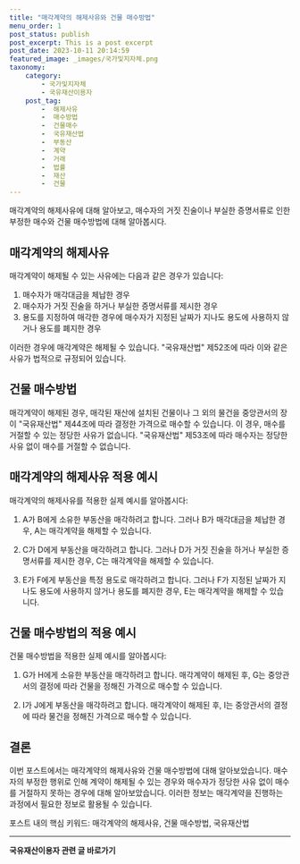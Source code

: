 ```yaml
---
title: "매각계약의 해제사유와 건물 매수방법"
menu_order: 1
post_status: publish
post_excerpt: This is a post excerpt
post_date: 2023-10-11 20:14:59
featured_image: _images/국가및지자체.png
taxonomy:
    category:
        - 국가및지자체
        - 국유재산이용자
    post_tag:
        -  해제사유
        -  매수방법
        -  건물매수
        -  국유재산법
        -  부동산
        -  계약
        -  거래
        -  법률
        -  재산
        -  건물
---
```



매각계약의 해제사유에 대해 알아보고, 매수자의 거짓 진술이나 부실한 증명서류로 인한 부정한 매수와 건물 매수방법에 대해 알아봅시다.

## 매각계약의 해제사유

매각계약이 해제될 수 있는 사유에는 다음과 같은 경우가 있습니다:

1. 매수자가 매각대금을 체납한 경우
2. 매수자가 거짓 진술을 하거나 부실한 증명서류를 제시한 경우
3. 용도를 지정하여 매각한 경우에 매수자가 지정된 날짜가 지나도 용도에 사용하지 않거나 용도를 폐지한 경우

이러한 경우에 매각계약은 해제될 수 있습니다. "국유재산법" 제52조에 따라 이와 같은 사유가 법적으로 규정되어 있습니다.

## 건물 매수방법

매각계약이 해제된 경우, 매각된 재산에 설치된 건물이나 그 외의 물건을 중앙관서의 장이 "국유재산법" 제44조에 따라 결정한 가격으로 매수할 수 있습니다. 이 경우, 매수를 거절할 수 있는 정당한 사유가 없습니다. "국유재산법" 제53조에 따라 매수자는 정당한 사유 없이 매수를 거절할 수 없습니다.

## 매각계약의 해제사유 적용 예시

매각계약의 해제사유를 적용한 실제 예시를 알아봅시다:

1. A가 B에게 소유한 부동산을 매각하려고 합니다. 그러나 B가 매각대금을 체납한 경우, A는 매각계약을 해제할 수 있습니다.

2. C가 D에게 부동산을 매각하려고 합니다. 그러나 D가 거짓 진술을 하거나 부실한 증명서류를 제시한 경우, C는 매각계약을 해제할 수 있습니다.

3. E가 F에게 부동산을 특정 용도로 매각하려고 합니다. 그러나 F가 지정된 날짜가 지나도 용도에 사용하지 않거나 용도를 폐지한 경우, E는 매각계약을 해제할 수 있습니다.

## 건물 매수방법의 적용 예시

건물 매수방법을 적용한 실제 예시를 알아봅시다:

1. G가 H에게 소유한 부동산을 매각하려고 합니다. 매각계약이 해제된 후, G는 중앙관서의 결정에 따라 건물을 정해진 가격으로 매수할 수 있습니다.

2. I가 J에게 부동산을 매각하려고 합니다. 매각계약이 해제된 후, I는 중앙관서의 결정에 따라 물건을 정해진 가격으로 매수할 수 있습니다.

## 결론

이번 포스트에서는 매각계약의 해제사유와 건물 매수방법에 대해 알아보았습니다. 매수자의 부정한 행위로 인해 계약이 해제될 수 있는 경우와 매수자가 정당한 사유 없이 매수를 거절하지 못하는 경우에 대해 알아보았습니다. 이러한 정보는 매각계약을 진행하는 과정에서 필요한 정보로 활용될 수 있습니다.

포스트 내의 핵심 키워드: 매각계약의 해제사유, 건물 매수방법, 국유재산법
<!-- wp:separator -->
<hr class="wp-block-separator has-alpha-channel-opacity"/>
<!-- /wp:separator -->

<!-- wp:group {"backgroundColor":"base","layout":{"type":"constrained"}} -->
<div class="wp-block-group has-base-background-color has-background"><!-- wp:paragraph {"align":"center","fontSize":"large"} -->
<p class="has-text-align-center has-large-font-size"><strong>국유재산이용자 관련 글 바로가기</strong></p>
<!-- /wp:paragraph -->


<!-- wp:latest-posts
{"categories":[{"id":7404,"count":19,"description":"","link":"https://uknowlaw.com/category/%ea%b5%ad%ec%9c%a0%ec%9e%ac%ec%82%b0%ec%9d%b4%ec%9a%a9%ec%9e%90/","name":"국유재산이용자","slug":"국유재산이용자","taxonomy":"category","parent":0,"meta":[],"_links":{"self":[{"href":"https://uknowlaw.com/wp-json/wp/v2/categories/7404"}],"collection":[{"href":"https://uknowlaw.com/wp-json/wp/v2/categories"}],"about":[{"href":"https://uknowlaw.com/wp-json/wp/v2/taxonomies/category"}],"wp:post_type":[{"href":"https://uknowlaw.com/wp-json/wp/v2/posts?categories=7404"}],"curies":[{"name":"wp","href":"https://api.w.org/{rel}","templated":true}]}}],"postsToShow":100,"excerptLength":28,"postLayout":"grid","columns":2,"featuredImageAlign":"left","featuredImageSizeSlug":"large","fontSize":"medium"} /--></div>
<!-- /wp:group -->